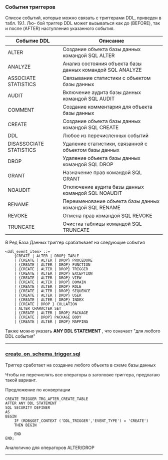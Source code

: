 ### События триггеров

Список событий, которые можно связать с триггерами DDL, приведен в табл. 19.1. Лю-
бой триггер DDL может вызываться как до (BEFORE), так и после (AFTER) наступления
указанного события.

| Событие DDL               | Описание                                                                 |
|---------------------------|-------------------------------------------------------------------------|
| ALTER                     | Создание объекта базы данных командой SQL ALTER                         |
| ANALYZE                   | Анализ состояния объекта базы данных командой SQL ANALYZE               |
| ASSOCIATE STATISTICS      | Связывание статистики с объектом базы данных                            |
| AUDIT                     | Включение аудита базы данных командой SQL AUDIT                         |
| COMMENT                   | Создание комментария для объекта базы данных                            |
| CREATE                    | Создание объекта базы данных командой SQL CREATE                        |
| DDL                       | Любое из перечисленных событий                                           |
| DISASSOCIATE STATISTICS   | Удаление статистики, связанной с объектом базы данных                   |
| DROP                      | Удаление объекта базы данных командой SQL DROP                          |
| GRANT                     | Назначение прав командой SQL GRANT                                      |
| NOAUDIT                   | Отключение аудита базы данных командой SQL NOAUDIT                      |
| RENAME                    | Переименование объекта базы данных командой SQL RENAME                  |
| REVOKE                    | Отмена прав командой SQL REVOKE                                         |
| TRUNCATE                  | Очистка таблицы командой SQL TRUNCATE                                   |

В Ред База Данных триггер срабатывает на следующие события 

    <ddl_event_item> ::=
        {CREATE | ALTER | DROP} TABLE
        | {CREATE | ALTER | DROP} PROCEDURE
        | {CREATE | ALTER | DROP} FUNCTION
        | {CREATE | ALTER | DROP} TRIGGER
        | {CREATE | ALTER | DROP} EXCEPTION
        | {CREATE | ALTER | DROP} VIEW
        | {CREATE | ALTER | DROP} DOMAIN
        | {CREATE | ALTER | DROP} ROLE
        | {CREATE | ALTER | DROP} SEQUENCE
        | {CREATE | ALTER | DROP} USER
        | {CREATE | ALTER | DROP} INDEX
        | {CREATE | DROP } COLLATION
        | ALTER CHARACTER SET
        | {CREATE | ALTER | DROP} PACKAGE
        | {CREATE | DROP} PACKAGE BODY
        | {CREATE | ALTER | DROP} MAPPING

Также можно указать **ANY DDL STATEMENT**  , что означает "для любого DDL события"

--------------------------------------------------------

### [create_on_schema_trigger.sql](create_on_schema_trigger.sql)

Триггер сработает на создание любого объекта в схеме базы данных 

Чтобы не перечислять все операторы в заголовке триггера, предлагаю такой вариант. 

Предложение по конвертации 

    CREATE TRIGGER TRG_AFTER_CREATE_TABLE
    AFTER ANY DDL STATEMENT
    SQL SECURITY DEFINER
    AS
    BEGIN
        IF (RDB$GET_CONTEXT ('DDL_TRIGGER','EVENT_TYPE') = 'CREATE')
        THEN BEGIN
    
        END
    END;

Аналогично для операторов ALTER/DROP

--------------------------------------------------------



